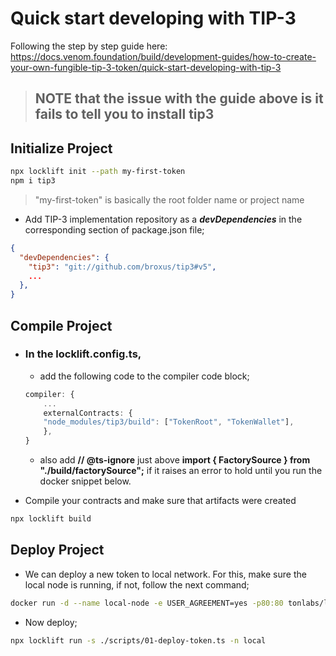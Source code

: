 # Quick start developing with TIP-3

Following the step by step guide here:
https://docs.venom.foundation/build/development-guides/how-to-create-your-own-fungible-tip-3-token/quick-start-developing-with-tip-3

> ## NOTE that the issue with the guide above is it fails to tell you to install tip3

## Initialize Project

```bash
npx locklift init --path my-first-token
npm i tip3
```

> "my-first-token" is basically the root folder name or project name

- Add TIP-3 implementation repository as a **_devDependencies_** in the corresponding section of package.json file;

```json
{
  "devDependencies": {
    "tip3": "git://github.com/broxus/tip3#v5",
    ...
  },
}
```

## Compile Project

- ### In the locklift.config.ts,

  - add the following code to the compiler code block;

  ```ts
  compiler: {
      ...
      externalContracts: {
      "node_modules/tip3/build": ["TokenRoot", "TokenWallet"],
      },
  }
  ```

  - also add **// @ts-ignore** just above **import { FactorySource } from "./build/factorySource";** if it raises an error to hold until you run the docker snippet below.

- Compile your contracts and make sure that artifacts were created

```bash
npx locklift build
```

## Deploy Project

- We can deploy a new token to local network. For this, make sure the local node is running, if not, follow the next command;

```bash
docker run -d --name local-node -e USER_AGREEMENT=yes -p80:80 tonlabs/local-node
```

<!-- Digest: sha256:1dfe3ad0118d8c3ab4ea2291b13bf7d76f243c536a562c1a546b7b143c5157e2
Status: Downloaded newer image for tonlabs/local-node:latest
9635ddb3f02ffcc99db57369ee9573ff2f827924915b0b61c02e57d969d3ffbf -->

- Now deploy;

```bash
npx locklift run -s ./scripts/01-deploy-token.ts -n local
```

<!-- First Venom Token: 0:15e849aa6e950a380b868b679d32fba11808cf9b6ad869488591176ce7e1db47 -->
